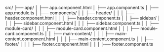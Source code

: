 src/
├── app/
│   ├── app.component.html
│   ├── app.component.ts
│   ├── app.module.ts
│   ├── components/
│   │   ├── header/
│   │   │   ├── header.component.html
│   │   │   ├── header.component.ts
│   │   ├── sidebar/
│   │   │   ├── sidebar.component.html
│   │   │   ├── sidebar.component.ts
│   │   ├── module-card/
│   │   │   ├── module-card.component.html
│   │   │   ├── module-card.component.ts
│   │   ├── main-content/
│   │   │   ├── main-content.component.html
│   │   │   ├── main-content.component.ts
│   │   ├── footer/
│   │   │   ├── footer.component.html
│   │   │   ├── footer.component.ts

